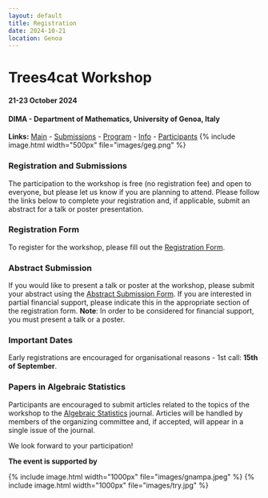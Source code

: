 ```yaml
---
layout: default
title: Registration
date: 2024-10-21
location: Genoa
---
```


# Trees4cat Workshop

#### 21-23 October 2024
#### DIMA - Department of Mathematics, University of Genoa, Italy


**Links:** [Main](https://stagedtrees.github.io/events/trees4cat.html) - [Submissions](https://stagedtrees.github.io/events/w2.Submissions.html) - [Program](https://stagedtrees.github.io/events/w3.Program.html) - [Info](https://stagedtrees.github.io/events/w4.Info.html) - [Participants](https://stagedtrees.github.io/events/w5.Participants.html)
{% include image.html width="500px" file="images/geg.png" %}

### Registration and Submissions

The participation to the workshop is free (no registration fee) and open to everyone, but please let us know if you are planning to attend. Please follow the links below to complete your registration and, if applicable, submit an abstract for a talk or poster presentation.

### Registration Form

To register for the workshop, please fill out the [Registration Form](https://docs.google.com/forms/d/e/1FAIpQLSeFk8DN3dhdap1-X6AlJ7eGcwYWFiiIk5r8DXNNn70kTosM0g/viewform).

### Abstract Submission

If you would like to present a talk or poster at the workshop, please submit your abstract using the [Abstract Submission Form](https://docs.google.com/forms/d/e/1FAIpQLSek05TThWHesPEMmx9ZbIM7kSlnq8EjdlnloUahQ02ZXv6yjw/viewform). If you are interested in partial financial support, please indicate this in the appropriate section of the registration form. **Note**: In order to be considered for financial support, you must present a talk or a poster.

### Important Dates

Early registrations are encouraged for organisational reasons - 1st call: **15th of September**.

### Papers in Algebraic Statistics

Participants are encouraged to submit articles related to the topics of the workshop to the [Algebraic Statistics](https://msp.org/astat/about/journal/about.html) journal. Articles will be handled by members of the organizing committee and, if accepted, will appear in a single issue of the journal.

We look forward to your participation!
  
**The event is supported by**

{% include image.html width="1000px" file="images/gnampa.jpeg" %}
{% include image.html width="1000px" file="images/try.jpg" %}


